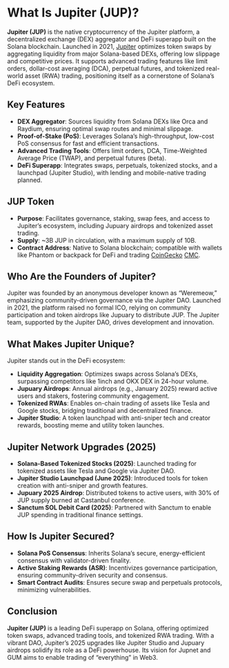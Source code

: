 # What Is Jupiter (JUP)?

**Jupiter (JUP)** is the native cryptocurrency of the Jupiter platform, a decentralized exchange (DEX) aggregator and DeFi superapp built on the Solana blockchain. Launched in 2021, [Jupiter](https://jup.ag/) optimizes token swaps by aggregating liquidity from major Solana-based DEXs, offering low slippage and competitive prices. It supports advanced trading features like limit orders, dollar-cost averaging (DCA), perpetual futures, and tokenized real-world asset (RWA) trading, positioning itself as a cornerstone of Solana’s DeFi ecosystem. 

## Key Features
- **DEX Aggregator**: Sources liquidity from Solana DEXs like Orca and Raydium, ensuring optimal swap routes and minimal slippage.
- **Proof-of-Stake (PoS)**: Leverages Solana’s high-throughput, low-cost PoS consensus for fast and efficient transactions.
- **Advanced Trading Tools**: Offers limit orders, DCA, Time-Weighted Average Price (TWAP), and perpetual futures (beta).
- **DeFi Superapp**: Integrates swaps, perpetuals, tokenized stocks, and a launchpad (Jupiter Studio), with lending and mobile-native trading planned.

## JUP Token
- **Purpose**: Facilitates governance, staking, swap fees, and access to Jupiter’s ecosystem, including Jupuary airdrops and tokenized asset trading.
- **Supply**: ~3B JUP in circulation, with a maximum supply of 10B. 
- **Contract Address**: Native to Solana blockchain; compatible with wallets like Phantom or backpack for DeFi and trading [CoinGecko](https://www.coingecko.com/en/coins/jupiter) [CMC](https://coinmarketcap.com/currencies/jupiter-ag/).


## Who Are the Founders of Jupiter?
Jupiter was founded by an anonymous developer known as “Weremeow,” emphasizing community-driven governance via the Jupiter DAO. Launched in 2021, the platform raised no formal ICO, relying on community participation and token airdrops like Jupuary to distribute JUP. The Jupiter team, supported by the Jupiter DAO, drives development and innovation.

## What Makes Jupiter Unique?
Jupiter stands out in the DeFi ecosystem:
- **Liquidity Aggregation**: Optimizes swaps across Solana’s DEXs, surpassing competitors like 1inch and OKX DEX in 24-hour volume.
- **Jupuary Airdrops**: Annual airdrops (e.g., January 2025) reward active users and stakers, fostering community engagement.
- **Tokenized RWAs**: Enables on-chain trading of assets like Tesla and Google stocks, bridging traditional and decentralized finance.
- **Jupiter Studio**: A token launchpad with anti-sniper tech and creator rewards, boosting meme and utility token launches.

## Jupiter Network Upgrades (2025)
- **Solana-Based Tokenized Stocks (2025)**: Launched trading for tokenized assets like Tesla and Google via Jupiter DAO.
- **Jupiter Studio Launchpad (June 2025)**: Introduced tools for token creation with anti-sniper and growth features.
- **Jupuary 2025 Airdrop**: Distributed tokens to active users, with 30% of JUP supply burned at Castanbul conference.
- **Sanctum SOL Debit Card (2025)**: Partnered with Sanctum to enable JUP spending in traditional finance settings.

## How Is Jupiter Secured?

- **Solana PoS Consensus**: Inherits Solana’s secure, energy-efficient consensus with validator-driven finality.
- **Active Staking Rewards (ASR)**: Incentivizes governance participation, ensuring community-driven security and consensus.
- **Smart Contract Audits**: Ensures secure swap and perpetuals protocols, minimizing vulnerabilities.


## Conclusion
**Jupiter (JUP)** is a leading DeFi superapp on Solana, offering optimized token swaps, advanced trading tools, and tokenized RWA trading. With a vibrant DAO, Jupiter’s 2025 upgrades like Jupiter Studio and Jupuary airdrops solidify its role as a DeFi powerhouse. Its vision for Jupnet and GUM aims to enable trading of “everything” in Web3.
